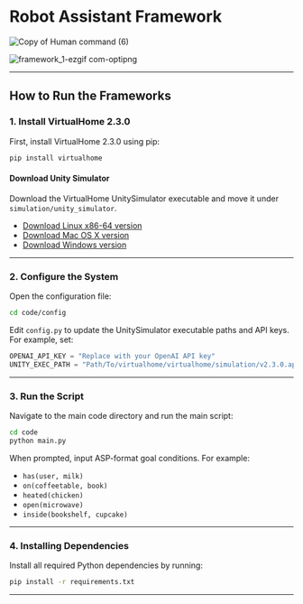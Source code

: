 # Robot Assistant Framework
![Copy of Human command (6)](https://github.com/user-attachments/assets/af0456eb-c911-4ac6-b288-31d1c0896f1e)

![framework_1-ezgif com-optipng](https://github.com/user-attachments/assets/6a270efd-f093-439d-b4d4-9b601abb50d8)


---

## How to Run the Frameworks

### 1. Install VirtualHome 2.3.0

First, install VirtualHome 2.3.0 using pip:

```bash
pip install virtualhome
```

#### Download Unity Simulator

Download the VirtualHome UnitySimulator executable and move it under `simulation/unity_simulator`.

- [Download Linux x86-64 version](http://virtual-home.org//release/simulator/v2.0/v2.3.0/linux_exec.zip)
- [Download Mac OS X version](http://virtual-home.org/release/simulator/v2.0/v2.3.0/macos_exec.zip)
- [Download Windows version](http://virtual-home.org//release/simulator/v2.0/v2.3.0/windows_exec.zip)

---

### 2. Configure the System

Open the configuration file:

```bash
cd code/config
```

Edit `config.py` to update the UnitySimulator executable paths and API keys. For example, set:

```python
OPENAI_API_KEY = "Replace with your OpenAI API key"
UNITY_EXEC_PATH = "Path/To/virtualhome/virtualhome/simulation/v2.3.0.app"
```
---

### 3. Run the Script

Navigate to the main code directory and run the main script:

```bash
cd code
python main.py
```

When prompted, input ASP-format goal conditions. For example:
- `has(user, milk)`
- `on(coffeetable, book)`
- `heated(chicken)`
- `open(microwave)`
- `inside(bookshelf, cupcake)`

---

### 4. Installing Dependencies

Install all required Python dependencies by running:

```bash
pip install -r requirements.txt
```

---
